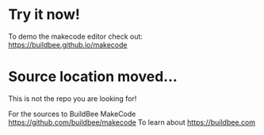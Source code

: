 # Try it now!
To demo the makecode editor check out: https://buildbee.github.io/makecode

# Source location moved...  
This is not the repo you are looking for!

For the sources to BuildBee MakeCode https://github.com/buildbee/makecode
To learn about  https://buildbee.com
